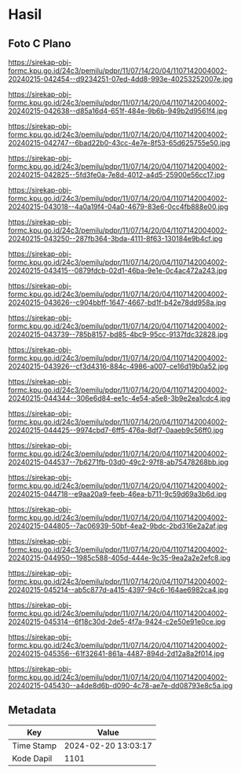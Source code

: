 # Hasil

## Foto C Plano

https://sirekap-obj-formc.kpu.go.id/24c3/pemilu/pdpr/11/07/14/20/04/1107142004002-20240215-042454--d9234251-07ed-4dd8-993e-40253252007e.jpg

https://sirekap-obj-formc.kpu.go.id/24c3/pemilu/pdpr/11/07/14/20/04/1107142004002-20240215-042638--d85a16d4-651f-484e-9b6b-949b2d9561f4.jpg

https://sirekap-obj-formc.kpu.go.id/24c3/pemilu/pdpr/11/07/14/20/04/1107142004002-20240215-042747--6bad22b0-43cc-4e7e-8f53-65d625755e50.jpg

https://sirekap-obj-formc.kpu.go.id/24c3/pemilu/pdpr/11/07/14/20/04/1107142004002-20240215-042825--5fd3fe0a-7e8d-4012-a4d5-25900e56cc17.jpg

https://sirekap-obj-formc.kpu.go.id/24c3/pemilu/pdpr/11/07/14/20/04/1107142004002-20240215-043018--4a0a19f4-04a0-4679-83e6-0cc4fb888e00.jpg

https://sirekap-obj-formc.kpu.go.id/24c3/pemilu/pdpr/11/07/14/20/04/1107142004002-20240215-043250--287fb364-3bda-4111-8f63-130184e9b4cf.jpg

https://sirekap-obj-formc.kpu.go.id/24c3/pemilu/pdpr/11/07/14/20/04/1107142004002-20240215-043415--0879fdcb-02d1-46ba-9e1e-0c4ac472a243.jpg

https://sirekap-obj-formc.kpu.go.id/24c3/pemilu/pdpr/11/07/14/20/04/1107142004002-20240215-043626--c904bbff-1647-4667-bd1f-b42e78dd958a.jpg

https://sirekap-obj-formc.kpu.go.id/24c3/pemilu/pdpr/11/07/14/20/04/1107142004002-20240215-043739--785b8157-bd85-4bc9-95cc-9137fdc32828.jpg

https://sirekap-obj-formc.kpu.go.id/24c3/pemilu/pdpr/11/07/14/20/04/1107142004002-20240215-043926--cf3d4316-884c-4986-a007-ce16d19b0a52.jpg

https://sirekap-obj-formc.kpu.go.id/24c3/pemilu/pdpr/11/07/14/20/04/1107142004002-20240215-044344--306e6d84-ee1c-4e54-a5e8-3b9e2ea1cdc4.jpg

https://sirekap-obj-formc.kpu.go.id/24c3/pemilu/pdpr/11/07/14/20/04/1107142004002-20240215-044425--9974cbd7-6ff5-476a-8df7-0aaeb9c56ff0.jpg

https://sirekap-obj-formc.kpu.go.id/24c3/pemilu/pdpr/11/07/14/20/04/1107142004002-20240215-044537--7b6271fb-03d0-49c2-97f8-ab75478268bb.jpg

https://sirekap-obj-formc.kpu.go.id/24c3/pemilu/pdpr/11/07/14/20/04/1107142004002-20240215-044718--e9aa20a9-feeb-46ea-b711-9c59d69a3b6d.jpg

https://sirekap-obj-formc.kpu.go.id/24c3/pemilu/pdpr/11/07/14/20/04/1107142004002-20240215-044805--7ac06939-50bf-4ea2-9bdc-2bd316e2a2af.jpg

https://sirekap-obj-formc.kpu.go.id/24c3/pemilu/pdpr/11/07/14/20/04/1107142004002-20240215-044950--1985c588-405d-444e-9c35-9ea2a2e2efc8.jpg

https://sirekap-obj-formc.kpu.go.id/24c3/pemilu/pdpr/11/07/14/20/04/1107142004002-20240215-045214--ab5c877d-a415-4397-94c6-164ae6982ca4.jpg

https://sirekap-obj-formc.kpu.go.id/24c3/pemilu/pdpr/11/07/14/20/04/1107142004002-20240215-045314--6f18c30d-2de5-4f7a-9424-c2e50e91e0ce.jpg

https://sirekap-obj-formc.kpu.go.id/24c3/pemilu/pdpr/11/07/14/20/04/1107142004002-20240215-045356--61f32641-861a-4487-894d-2d12a8a2f014.jpg

https://sirekap-obj-formc.kpu.go.id/24c3/pemilu/pdpr/11/07/14/20/04/1107142004002-20240215-045430--a4de8d6b-d090-4c78-ae7e-dd08793e8c5a.jpg


## Metadata

| Key        | Value               |
| ---------- | ------------------- |
| Time Stamp | 2024-02-20 13:03:17 |
| Kode Dapil | 1101                |



